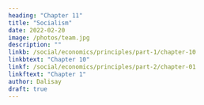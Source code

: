 ```yaml
---
heading: "Chapter 11"
title: "Socialism"
date: 2022-02-20
image: /photos/team.jpg
description: ""
linkb: /social/economics/principles/part-1/chapter-10
linkbtext: "Chapter 10"
linkf: /social/economics/principles/part-2/chapter-01
linkftext: "Chapter 1"
author: Dalisay
draft: true
---
```



